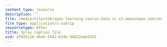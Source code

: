 ```yaml
---
content_type: resource
description: ''
file: /media/https%3A/open-learning-course-data-rc.s3.amazonaws.com/cms-608-game-design-spring-2014/af02b11646eb5442b14e94b22eae3352_1506655.vtt
file_type: application/x-subrip
resourcetype: Other
title: 3play caption file
uid: af02b116-46eb-5442-b14e-94b22eae3352
---
```

